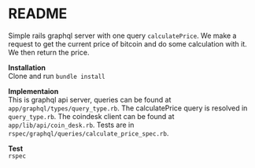 # README

Simple rails graphql server with one query `calculatePrice`. We make a request to get the current price of bitcoin and do some calculation with it. We then return the price.

**Installation**  
Clone and run `bundle install`

**Implementaion**  
This is graphql api server, queries can be found at `app/graphql/types/query_type.rb`. The calculatePrice query is resolved in `query_type.rb`. The coindesk client can be found at `app/lib/api/coin_desk.rb`. Tests are in `rspec/graphql/queries/calculate_price_spec.rb`.

**Test**  
`rspec`

